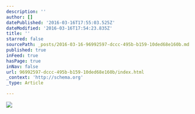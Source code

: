 ```yaml
---
description: ''
author: []
datePublished: '2016-03-16T17:55:03.525Z'
dateModified: '2016-03-16T17:54:23.835Z'
title: ''
starred: false
sourcePath: _posts/2016-03-16-96992597-dccc-495b-b159-10ded68e160b.md
published: true
inFeed: true
hasPage: true
inNav: false
url: 96992597-dccc-495b-b159-10ded68e160b/index.html
_context: 'http://schema.org'
_type: Article

---
```

![](https://the-grid-user-content.s3-us-west-2.amazonaws.com/8823a6e1-5f1c-4b27-8aec-527f5d5f9da8.png)